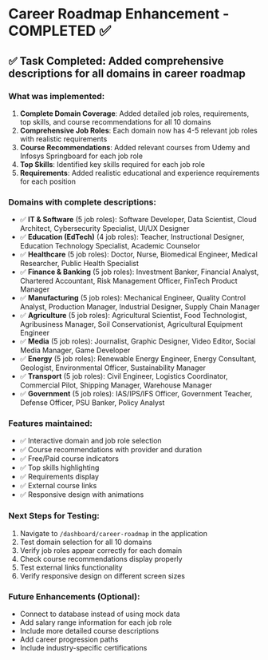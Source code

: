 # Career Roadmap Enhancement - COMPLETED ✅

## ✅ Task Completed: Added comprehensive descriptions for all domains in career roadmap

### What was implemented:
1. **Complete Domain Coverage**: Added detailed job roles, requirements, top skills, and course recommendations for all 10 domains
2. **Comprehensive Job Roles**: Each domain now has 4-5 relevant job roles with realistic requirements
3. **Course Recommendations**: Added relevant courses from Udemy and Infosys Springboard for each job role
4. **Top Skills**: Identified key skills required for each job role
5. **Requirements**: Added realistic educational and experience requirements for each position

### Domains with complete descriptions:
- ✅ **IT & Software** (5 job roles): Software Developer, Data Scientist, Cloud Architect, Cybersecurity Specialist, UI/UX Designer
- ✅ **Education (EdTech)** (4 job roles): Teacher, Instructional Designer, Education Technology Specialist, Academic Counselor
- ✅ **Healthcare** (5 job roles): Doctor, Nurse, Biomedical Engineer, Medical Researcher, Public Health Specialist
- ✅ **Finance & Banking** (5 job roles): Investment Banker, Financial Analyst, Chartered Accountant, Risk Management Officer, FinTech Product Manager
- ✅ **Manufacturing** (5 job roles): Mechanical Engineer, Quality Control Analyst, Production Manager, Industrial Designer, Supply Chain Manager
- ✅ **Agriculture** (5 job roles): Agricultural Scientist, Food Technologist, Agribusiness Manager, Soil Conservationist, Agricultural Equipment Engineer
- ✅ **Media** (5 job roles): Journalist, Graphic Designer, Video Editor, Social Media Manager, Game Developer
- ✅ **Energy** (5 job roles): Renewable Energy Engineer, Energy Consultant, Geologist, Environmental Officer, Sustainability Manager
- ✅ **Transport** (5 job roles): Civil Engineer, Logistics Coordinator, Commercial Pilot, Shipping Manager, Warehouse Manager
- ✅ **Government** (5 job roles): IAS/IPS/IFS Officer, Government Teacher, Defense Officer, PSU Banker, Policy Analyst

### Features maintained:
- ✅ Interactive domain and job role selection
- ✅ Course recommendations with provider and duration
- ✅ Free/Paid course indicators
- ✅ Top skills highlighting
- ✅ Requirements display
- ✅ External course links
- ✅ Responsive design with animations

### Next Steps for Testing:
1. Navigate to `/dashboard/career-roadmap` in the application
2. Test domain selection for all 10 domains
3. Verify job roles appear correctly for each domain
4. Check course recommendations display properly
5. Test external links functionality
6. Verify responsive design on different screen sizes

### Future Enhancements (Optional):
- Connect to database instead of using mock data
- Add salary range information for each job role
- Include more detailed course descriptions
- Add career progression paths
- Include industry-specific certifications
